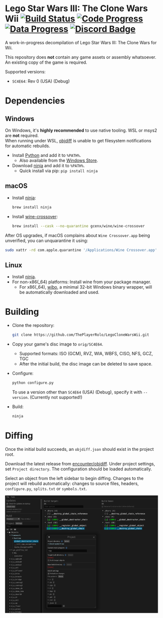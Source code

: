 Lego Star Wars III: The Clone Wars Wii
[![Build Status]][actions] [![Code Progress]][progress] [![Data Progress]][progress] [![Discord Badge]][discord]
=============

<!--
Replace with your repository's URL.
-->
[Build Status]: https://github.com/zeldaret/tww/actions/workflows/build.yml/badge.svg
[actions]: https://github.com/zeldaret/tww/actions/workflows/build.yml
<!--
decomp.dev progress badges
See https://decomp.dev/api for an API overview.
-->
[Code Progress]: https://decomp.dev/zeldaret/tww.svg?mode=shield&measure=code&label=Code
[Data Progress]: https://decomp.dev/zeldaret/tww.svg?mode=shield&measure=data&label=Data
[progress]: https://decomp.dev/zeldaret/tww
<!--
Replace with your Discord server's ID and invite URL.
-->
[Discord Badge]: https://img.shields.io/discord/727908905392275526?color=%237289DA&logo=discord&logoColor=%23FFFFFF
[discord]: https://discord.gg/hKx3FJJgrV

A work-in-progress decompilation of Lego Star Wars III: The Clone Wars for Wii.

This repository does **not** contain any game assets or assembly whatsoever. An existing copy of the game is required.

Supported versions:

- `SC4E64`: Rev 0 (USA) (Debug)

Dependencies
============

Windows
--------

On Windows, it's **highly recommended** to use native tooling. WSL or msys2 are **not** required.  
When running under WSL, [objdiff](#diffing) is unable to get filesystem notifications for automatic rebuilds.

- Install [Python](https://www.python.org/downloads/) and add it to `%PATH%`.
  - Also available from the [Windows Store](https://apps.microsoft.com/store/detail/python-311/9NRWMJP3717K).
- Download [ninja](https://github.com/ninja-build/ninja/releases) and add it to `%PATH%`.
  - Quick install via pip: `pip install ninja`

macOS
------

- Install [ninja](https://github.com/ninja-build/ninja/wiki/Pre-built-Ninja-packages):

  ```sh
  brew install ninja
  ```

- Install [wine-crossover](https://github.com/Gcenx/homebrew-wine):

  ```sh
  brew install --cask --no-quarantine gcenx/wine/wine-crossover
  ```

After OS upgrades, if macOS complains about `Wine Crossover.app` being unverified, you can unquarantine it using:

```sh
sudo xattr -rd com.apple.quarantine '/Applications/Wine Crossover.app'
```

Linux
------

- Install [ninja](https://github.com/ninja-build/ninja/wiki/Pre-built-Ninja-packages).
- For non-x86(_64) platforms: Install wine from your package manager.
  - For x86(_64), [wibo](https://github.com/decompals/wibo), a minimal 32-bit Windows binary wrapper, will be automatically downloaded and used.

Building
========

- Clone the repository:

  ```sh
  git clone https://github.com/ThePlayerRolo/LegoCloneWarsWii.git
  ```

- Copy your game's disc image to `orig/SC4E64`.
  - Supported formats: ISO (GCM), RVZ, WIA, WBFS, CISO, NFS, GCZ, TGC
  - After the initial build, the disc image can be deleted to save space.

- Configure:

  ```sh
  python configure.py
  ```

  To use a version other than `SC4E64` (USA) (Debug), specify it with `--version`. (Currently not supported!)

- Build:

  ```sh
  ninja
  ```

Diffing
=======

Once the initial build succeeds, an `objdiff.json` should exist in the project root.

Download the latest release from [encounter/objdiff](https://github.com/encounter/objdiff). Under project settings, set `Project directory`. The configuration should be loaded automatically.

Select an object from the left sidebar to begin diffing. Changes to the project will rebuild automatically: changes to source files, headers, `configure.py`, `splits.txt` or `symbols.txt`.

![](assets/objdiff.png)
